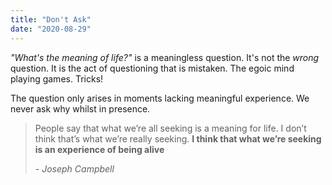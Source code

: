 ```yaml
---
title: "Don't Ask"
date: "2020-08-29"
---
```


_"What's the meaning of life?"_ is a meaningless question. It's not the _wrong_ question. It is the act of questioning that is mistaken. The egoic mind playing games. Tricks!

The question only arises in moments lacking meaningful experience. We never ask why whilst in presence.

> People say that what we’re all seeking is a meaning for life. I don’t think that’s what we’re really seeking. **I think that what we’re seeking is an experience of being alive**
>
> <cite>- Joseph Campbell</cite>
